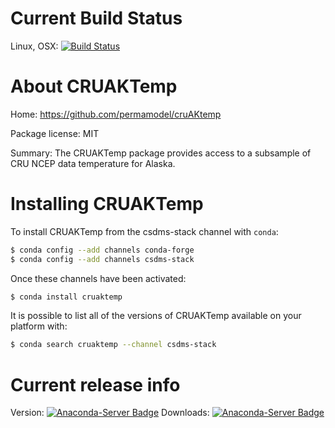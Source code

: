 # Current Build Status

Linux, OSX: [![Build Status](https://travis-ci.org/csdms-stack/cruaktemp-recipe.svg?branch=master)](https://travis-ci.org/csdms-stack/cruaktemp-recipe)

# About CRUAKTemp

Home: https://github.com/permamodel/cruAKtemp

Package license: MIT

Summary: The CRUAKTemp package provides access to a subsample of CRU NCEP data temperature for Alaska.

# Installing CRUAKTemp

To install CRUAKTemp from the csdms-stack channel with `conda`:

```bash
$ conda config --add channels conda-forge
$ conda config --add channels csdms-stack
```

Once these channels have been activated:

```bash
$ conda install cruaktemp
```

It is possible to list all of the versions of CRUAKTemp available on your
platform with:

```bash
$ conda search cruaktemp --channel csdms-stack
```

# Current release info

Version: [![Anaconda-Server Badge](https://anaconda.org/csdms-stack/cruaktemp/badges/version.svg)](https://anaconda.org/csdms-stack/cruaktemp)
Downloads: [![Anaconda-Server Badge](https://anaconda.org/csdms-stack/cruaktemp/badges/downloads.svg)](https://anaconda.org/csdms-stack/cruaktemp)

